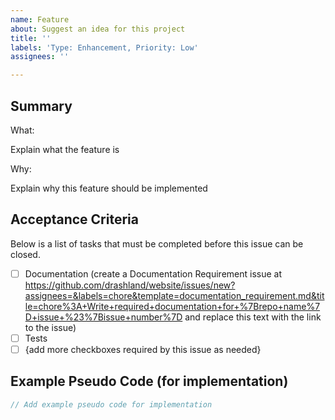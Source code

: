 ```yaml
---
name: Feature
about: Suggest an idea for this project
title: ''
labels: 'Type: Enhancement, Priority: Low'
assignees: ''

---
```


## Summary

What:

Explain what the feature is

Why:

Explain why this feature should be implemented

## Acceptance Criteria

Below is a list of tasks that must be completed before this issue can be closed.

- [ ] Documentation (create a Documentation Requirement issue at https://github.com/drashland/website/issues/new?assignees=&labels=chore&template=documentation_requirement.md&title=chore%3A+Write+required+documentation+for+%7Brepo+name%7D+issue+%23%7Bissue+number%7D and replace this text with the link to the issue)
- [ ] Tests
- [ ] {add more checkboxes required by this issue as needed}

## Example Pseudo Code (for implementation)

```typescript
// Add example pseudo code for implementation
```

